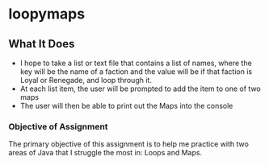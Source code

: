 # loopymaps

## What It Does

- I hope to take a list or text file that contains a list of names, where the key will be the name of a faction and the value will be if that faction is Loyal or Renegade, and loop through it.
- At each list item, the user will be prompted to add the item to one of two maps
- The user will then be able to print out the Maps into the console

### Objective of Assignment

The primary objective of this assignment is to help me practice with two
areas of Java that I struggle the most in: Loops and Maps.
